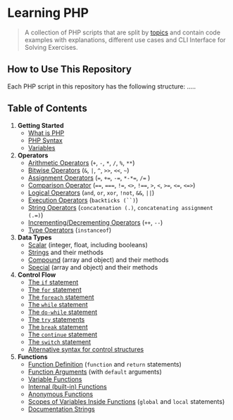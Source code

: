 # Learning PHP

> A collection of PHP scripts that are split by [topics](#table-of-contents) and contain code examples with explanations, different use cases and CLI Interface for Solving Exercises.

## How to Use This Repository

Each PHP script in this repository has the following structure:
.....

## Table of Contents

1. **Getting Started**
   - [What is PHP](src/getting_started/what_is_php.md)
   - [PHP Syntax](src/getting_started/php_syntax.md)
   - [Variables](src/getting_started/test_variables.php)
2. **Operators**
   - [Arithmetic Operators](src/operators/test_arithmetic.php) (`+`, `-`, `*`, `/`, `%`, `**`)
   - [Bitwise Operators](src/operators/test_bitwise.php) (`&`, `|`, `^`, `>>`, `<<`, `~`)
   - [Assignment Operators](src/operators/test_assigment.php) (`=`, `+=`, `-=`, `*-*=`, `/=` )
   - [Comparison Operator](src/operators/test_comparison.php) (`==`, `===`, `!=`, `<>`, `!==`, `>`, `<`, `>=`, `<=`, `<=>`)
   - [Logical Operators](src/operators/test_logical.php) (`and`, `or`, `xor`, `!not`, `&&`, `||`)
   - [Execution Operators](src/operators/test_execution.php) (` backticks (``) `)
   - [String Operators](src/operators/test_membership.php) (`concatenation (.)`, `concatenating assignment (.=)`)
   - [Incrementing/Decrementing Operators](src/operators/test_inc_and_dec.php) (`++`, `--`)
   - [Type Operators](src/operators/test_type.php) (`instanceof`)
3. **Data Types**
   - [Scalar](src/data_types/test_scalar.php) (integer, float, including booleans)
   - [Strings](src/data_types/test_strings.php) and their methods
   - [Compound](src/data_types/test_array.php) (array and object) and their methods
   - [Special](src/data_types/test_special.php) (array and object) and their methods
4. **Control Flow**
   - [The `if` statement](src/control_flow/test_if.php)
   - [The `for` statement](src/control_flow/test_for.php)
   - [The `foreach` statement](src/control_flow/test_for.php)
   - [The `while` statement](src/control_flow/test_while.php)
   - [The `do-while` statement](src/control_flow/test_do_while.php)
   - [The `try` statements](src/control_flow/test_try.php)
   - [The `break` statement](src/control_flow/test_break.php)
   - [The `continue` statement](src/control_flow/test_continue.php)
   - [The `switch` statement](src/control_flow/test_switch.php)
   - [Alternative syntax for control structures](src/control_flow/test_alternative_syntax.php)
5. **Functions**
   - [Function Definition](src/functions/test_function_definition.php) (`function` and `return` statements)
   - [Function Arguments](src/functions/test_function_default_arguments.php) (with `default` arguments)
   - [Variable Functions](src/functions/test_function_variable.php)
   - [Internal (built-in) Functions](src/functions/test_function_built_in.php)
   - [Anonymous Functions](src/functions/test_function_anonymous.php)
   - [Scopes of Variables Inside Functions](src/functions/test_function_scopes.php) (`global` and `local` statements)
   - [Documentation Strings](src/functions/test_function_documentation_string.php)
